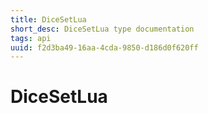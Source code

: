 ```yaml
---
title: DiceSetLua
short_desc: DiceSetLua type documentation
tags: api
uuid: f2d3ba49-16aa-4cda-9850-d186d0f620ff
---
```


# DiceSetLua

